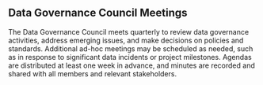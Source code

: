 ## Data Governance Council Meetings

The Data Governance Council meets quarterly to review data governance activities, address emerging issues, and make decisions on policies and standards. Additional ad-hoc meetings may be scheduled as needed, such as in response to significant data incidents or project milestones. Agendas are distributed at least one week in advance, and minutes are recorded and shared with all members and relevant stakeholders.
